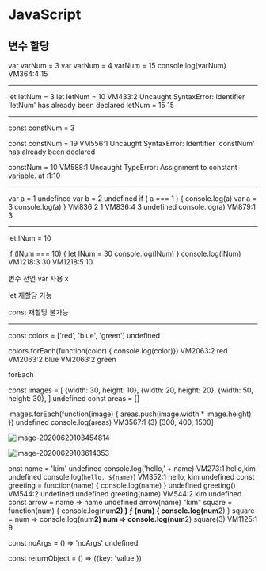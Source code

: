 # JavaScript

## 변수 할당

var varNum = 3
var varNum = 4
varNum = 15
console.log(varNum)
VM364:4 15



----

let letNum = 3
let letNum = 10
VM433:2 Uncaught SyntaxError: Identifier 'letNum' has already been declared
letNum = 15
15



----

const constNum = 3

const constNum = 19
VM556:1 Uncaught SyntaxError: Identifier 'constNum' has already been declared

constNum = 10
VM588:1 Uncaught TypeError: Assignment to constant variable.
    at <anonymous>:1:10



---

var a = 1
undefined
var b = 2
undefined
if ( a === 1 ) {
    console.log(a)
    var a = 3
    console.log(a)
}
VM836:2 1
VM836:4 3
undefined
console.log(a)
VM879:1 3



----

let lNum = 10

if (lNum === 10) {
    let lNum = 30
    console.log(lNum)
}
console.log(lNum)
VM1218:3 30
VM1218:5 10



변수 선언 var 사용 x

let 재할당 가능

const 재할당 불가능



---

const colors = ['red', 'blue', 'green']
undefined

colors.forEach(function(color) {
    console.log(color)})
VM2063:2 red
VM2063:2 blue
VM2063:2 green



forEach

const images = [
    {width: 30, height: 10},
    {width: 20, height: 20},
    {width: 50, height: 30},
]
undefined
const areas = []



images.forEach(function(image) {
    areas.push(image.width * image.height)
})
undefined
console.log(areas)
VM3567:1 (3) [300, 400, 1500]



![image-20200629103454814](C:\Users\student\AppData\Roaming\Typora\typora-user-images\image-20200629103454814.png)



![image-20200629103614353](C:\Users\student\AppData\Roaming\Typora\typora-user-images\image-20200629103614353.png)



onst name = 'kim'
undefined
console.log('hello,' + name)
VM273:1 hello,kim
undefined
console.log(`hello, ${name}`)
VM352:1 hello, kim
undefined
const greeting = function(name) {
    console.log(name)
}
undefined
greeting()
VM544:2 undefined
undefined
greeting(name)
VM544:2 kim
undefined
const arrow = name => name
undefined
arrow(name)
"kim"
square = function(num) {
    console.log(num**2)
}
ƒ (num) {
    console.log(num**2)
}
square = num => console.log(num**2)
num => console.log(num**2)
square(3)
VM1125:1 9



const noArgs = () => 'noArgs'
undefined



const returnObject = () => ({key: 'value'})



